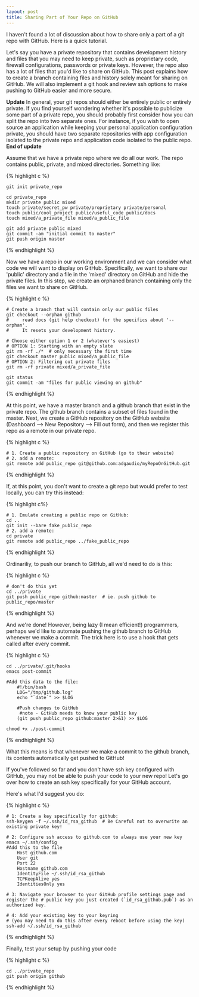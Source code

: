 ```yaml
---
layout: post
title: Sharing Part of Your Repo on GitHub
---
```


I haven't found a lot of discussion about how to share only a part of a git
repo with GitHub.  Here is a quick tutorial.

Let's say you have a private repository that contains development history and
files that you may need to keep private, such as proprietary code, firewall
configurations, passwords or private keys.  However, the repo also has a lot of
files that you'd like to share on GitHub.  This post explains how to create a
branch containing files and history solely meant for sharing on GitHub.  We
will also implement a git hook and review ssh options to make pushing to GitHub
easier and more secure.

**Update** In general, your git repos should either be entirely public or
entirely private.  If you find yourself wondering whether it's possible to
publicize some part of a private repo, you should probably first consider
how you can split the repo into two separate ones.  For instance, if you wish
to open source an application while keeping your personal application
configuration private, you should have two separate repositories with app
configuration isolated to the private repo and application code isolated to the
public repo.  **End of update**

Assume that we have a private repo where we do all our work.  The
repo contains public, private, and mixed directories. Something like:

{% highlight c %}

    git init private_repo
    
    cd private_repo
    mkdir private public mixed
    touch private/secret_pw private/proprietary private/personal 
    touch public/cool_project public/useful_code public/docs 
    touch mixed/a_private_file mixed/a_public_file
    
    git add private public mixed
    git commit -am "initial commit to master"
    git push origin master
{% endhighlight %}

Now we have a repo in our working environment and we can consider what code we
will want to display on GitHub.  Specifically, we want to share our 'public'
directory and a file in the 'mixed' directory on GitHub and hide the private
files.  In this step, we create an orphaned branch containing only the files we
want to share on GitHub.    
    
{% highlight c %}

    # Create a branch that will contain only our public files
    git checkout --orphan github 
    #     read docs (git help checkout) for the specifics about '--orphan'.  
    #     It resets your development history.
    
    # Choose either option 1 or 2 (whatever's easiest)
    # OPTION 1: Starting with an empty slate
    git rm -rf ./*  # only necessary the first time
    git checkout master public mixed/a_public_file
    # OPTION 2: Filtering out private files
    git rm -rf private mixed/a_private_file
    
    git status
    git commit -am "files for public viewing on github"
{% endhighlight %}

At this point, we have a master branch and a github branch that exist in the
private repo.  The github branch contains a subset of files found in the
master.  Next, we create a GitHub repository on the GitHub website (Dashboard
--> New Repository --> Fill out form), and then we register this repo as a
remote in our private repo.

{% highlight c %}

    # 1. Create a public repository on GitHub (go to their website)
    # 2. add a remote:
    git remote add public_repo git@github.com:adgaudio/myRepoOnGitHub.git
{% endhighlight %}

If, at this point, you don't want to create a git repo but would prefer to test
locally, you can try this instead:

{% highlight c%}

    # 1. Emulate creating a public repo on GitHub:
    cd ..
    git init --bare fake_public_repo
    # 2. add a remote:
    cd private
    git remote add public_repo ../fake_public_repo
{% endhighlight %}

Ordinariliy, to push our branch to GitHub, all we'd need to do is this:

{% highlight c %}

    # don't do this yet
    cd ../private
    git push public_repo github:master  # ie. push github to public_repo/master
{% endhighlight %}

And we're done!  However, being lazy (I mean efficient!) programmers, perhaps
we'd like to automate pushing the github branch to GitHub whenever we make a
commit.  The trick here is to use a hook that gets called after every commit.


{% highlight c %}

    cd ../private/.git/hooks
    emacs post-commit
    
    #Add this data to the file:
        #!/bin/bash
        LOG="/tmp/github.log"
        echo "`date`" >> $LOG

        #Push changes to GitHub
         #note - GitHub needs to know your public key
        (git push public_repo github:master 2>&1) >> $LOG 

    chmod +x ./post-commit
{% endhighlight %}

What this means is that whenever we make a commit to the github branch, its
contents automatically get pushed to GitHub!

If you've followed so far and you don't have ssh key configured with GitHub,
you may not be able to push your code to your new repo!  Let's go over how to
create an ssh key specifically for your GitHub account.

Here's what I'd suggest you do:

{% highlight c %}

    # 1: Create a key specifically for github:
    ssh-keygen -f ~/.ssh/id_rsa_github  # Be Careful not to overwrite an existing private key!

    # 2: Configure ssh access to github.com to always use your new key
    emacs ~/.ssh/config
    #Add this to the file
        Host github.com
        User git
        Port 22
        Hostname github.com
        IdentityFile ~/.ssh/id_rsa_github
        TCPKeepAlive yes
        IdentitiesOnly yes

    # 3: Navigate your browser to your GitHub profile settings page and
    register the # public key you just created (`id_rsa_github.pub`) as an
    authorized key.

    # 4: Add your existing key to your keyring
    # (you may need to do this after every reboot before using the key)
    ssh-add ~/.ssh/id_rsa_github
{% endhighlight %}

Finally, test your setup by pushing your code

{% highlight c %}

    cd ../private_repo
    git push origin github
{% endhighlight %}

